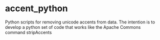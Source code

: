 # accent_python
Python scripts for removing unicode accents from data.  The intention is to develop a python set of code that works like the Apache Commons command stripAccents
